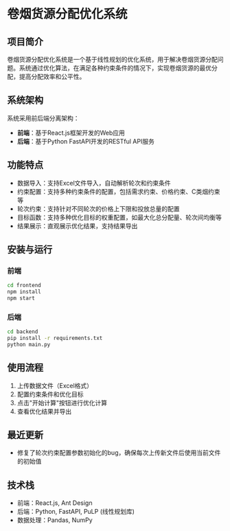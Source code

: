 # 卷烟货源分配优化系统

## 项目简介

卷烟货源分配优化系统是一个基于线性规划的优化系统，用于解决卷烟货源分配问题。系统通过优化算法，在满足各种约束条件的情况下，实现卷烟货源的最优分配，提高分配效率和公平性。

## 系统架构

系统采用前后端分离架构：

- **前端**：基于React.js框架开发的Web应用
- **后端**：基于Python FastAPI开发的RESTful API服务

## 功能特点

- 数据导入：支持Excel文件导入，自动解析轮次和约束条件
- 约束配置：支持多种约束条件的配置，包括需求约束、价格约束、C类烟约束等
- 轮次约束：支持针对不同轮次的价格上下限和投放总量的配置
- 目标函数：支持多种优化目标的权重配置，如最大化总分配量、轮次间均衡等
- 结果展示：直观展示优化结果，支持结果导出

## 安装与运行

### 前端

```bash
cd frontend
npm install
npm start
```

### 后端

```bash
cd backend
pip install -r requirements.txt
python main.py
```

## 使用流程

1. 上传数据文件（Excel格式）
2. 配置约束条件和优化目标
3. 点击"开始计算"按钮进行优化计算
4. 查看优化结果并导出

## 最近更新

- 修复了轮次约束配置参数初始化的bug，确保每次上传新文件后使用当前文件的初始值

## 技术栈

- 前端：React.js, Ant Design
- 后端：Python, FastAPI, PuLP (线性规划库)
- 数据处理：Pandas, NumPy